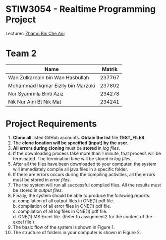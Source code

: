 # STIW3054 - Realtime Programming Project

Lecturer: [Zhamri Bin Che Ani](https://github.com/zhamri)

# Team 2

| Name    | Matrik        |
| ------------- | -------------    |
| Wan Zulkarnain bin Wan Hasbullah | 237767 |
| Mohammad Ikqmar Eizlly bin Marzuki | 237802 |
| Nur Syammila Binti Aziz | 234278 |
| Nik Nur Aini Bt Nik Mat | 234241 |


# Project Requirements

1. **Clone all** listed GitHub accounts. **Obtain the list** file **TEST_FILES**.
2. The **clone location will be specified (input) by the user**.
3. **All errors during cloning** must be **stored** in *log files*.
4. If the downloading process take more than 1 minute, that process will be terminated. The termination time will be stored in *log files*.
5. After all the files have been downloaded to your computer, the system will immediately compile all java files in a specific folder.
6. If there are errors occurs during the compiling activities, all the errors must be stored in *error files*.
7. The the system will run all successful compiled files. All the results must be stored in *output files*.
8. Finally, the system should be able to produce the following reports:  
   a. compilation of all output files in ONE(1) pdf file.  
   b. compilation of all error files in ONE(1) pdf file.  
   c. compilation of all log files in ONE(1) pdf file.  
   d. ONE(1) MS Excel file. (Refer to assignment2 for the content of the excel file.)  
9. The basic flow of the system is shown in Figure 1.
10. The structure of folders in your computer is shown in Figure 2.
